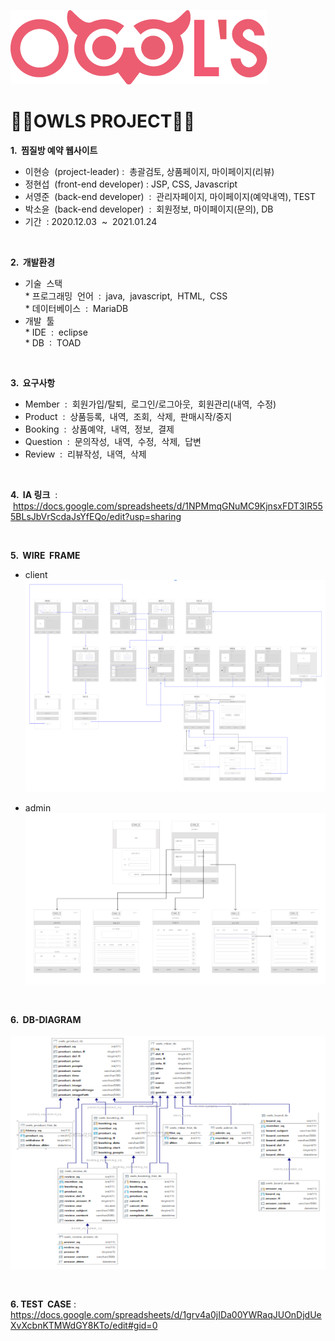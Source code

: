 ![로고](./owlsLogo.png)   
<h1>🦉🦉OWLS PROJECT🦉🦉</h1>





**1. &nbsp;찜질방 예약 웹사이트**

   - 이현승 &nbsp;(project-leader)&nbsp;: &nbsp;총괄검토,&nbsp;상품페이지,&nbsp;마이페이지(리뷰)
   - 정현섭 &nbsp;(front-end developer)&nbsp;:&nbsp;JSP,&nbsp;CSS,&nbsp;Javascript
   - 서영준 &nbsp;(back-end developer) &nbsp;: &nbsp;관리자페이지,&nbsp;마이페이지(예약내역),&nbsp;TEST
   - 박소윤 &nbsp;(back-end developer) &nbsp;: &nbsp;회원정보,&nbsp;마이페이지(문의),&nbsp;DB
   - 기간 &nbsp;: 2020.12.03 &nbsp;~ &nbsp;2021.01.24   
<br>

**2. &nbsp;개발환경**

   - 기술 &nbsp;스택<br>
         * 프로그래밍 &nbsp;언어 &nbsp;: &nbsp;java, &nbsp;javascript, &nbsp;HTML, &nbsp;CSS<br>
         * 데이터베이스 &nbsp;: &nbsp;MariaDB<br>
   - 개발 &nbsp;툴<br>
         * IDE &nbsp;: &nbsp;eclipse<br>
         * DB &nbsp;: &nbsp;TOAD   
<br>
  
**3. &nbsp;요구사항**

   - Member &nbsp;: &nbsp;회원가입/탈퇴, &nbsp;로그인/로그아웃, &nbsp;회원관리(내역, &nbsp;수정)
   - Product &nbsp;: &nbsp;상품등록, &nbsp;내역, &nbsp;조회, &nbsp;삭제, &nbsp;판매시작/중지
   - Booking &nbsp;: &nbsp;상품예약, &nbsp;내역, &nbsp;정보, &nbsp;결제
   - Question &nbsp;: &nbsp;문의작성, &nbsp;내역, &nbsp;수정, &nbsp;삭제,&nbsp; 답변
   - Review &nbsp;: &nbsp;리뷰작성, &nbsp;내역, &nbsp;삭제   
<br>

  
**4. &nbsp;IA 링크** &nbsp;: &nbsp;<https://docs.google.com/spreadsheets/d/1NPMmqGNuMC9KjnsxFDT3IR555BLsJbVrScdaJsYfEQo/edit?usp=sharing>

<br>
      
**5. &nbsp;WIRE &nbsp;FRAME** 

   - client<br>
  ![와이어프레임](./wireframe.PNG)<br>

   - admin<br>
  ![와이어프레임2](./wireframe2.PNG)<br>
<br>

**6. &nbsp;DB-DIAGRAM**
<br>
<br>
    ![다이어그램](./diagram.PNG)
    
<br>

**6. TEST &nbsp;CASE** : <https://docs.google.com/spreadsheets/d/1grv4a0jIDa00YWRaqJUOnDjdUeXvXcbnKTMWdGY8KTo/edit#gid=0>
<br>
